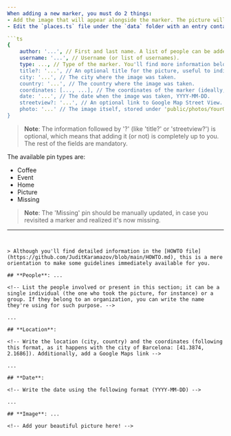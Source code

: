 ```yaml
---
When adding a new marker, you must do 2 things:
- Add the image that will appear alongside the marker. The picture will be stored under `public/photos`, in a folder named after your GitHub username. As an example, you'll find my own one in `public/photos/JuditKaramazov`.
- Edit the `places.ts` file under the `data` folder with an entry containing the following information:

```ts
{
    author: '...', // First and last name. A list of people can be added as well, in case several peeps were involved (as an example, due to a trip or visit).
    username: '...', // Username (or list of usernames).
    type: ..., // Type of the marker. You'll find more information below.
    title?: '...', // An optional title for the picture, useful to indicate the name of special events (a concert, a certain Museum...).
    city: '...', // The city where the image was taken.
    country: '...', // The country where the image was taken.
    coordinates: [..., ...], // The coordinates of the marker (ideally, they should be as precise as possible).
    date: '...', // The date when the image was taken, YYYY-MM-DD.
    streetview?: '...', // An optional link to Google Map Street View.
    photo: '...' // The image itself, stored under 'public/photos/YourGitHubUsername'.
}
```

> **Note**:
> The information followed by '?' (like 'title?' or 'streetview?') is optional, which means that adding it (or not) is completely up to you. The rest of the fields are mandatory.

The available pin types are:
- Coffee
- Event
- Home
- Picture
- Missing
  
> **Note**:
> The 'Missing' pin should be manually updated, in case you revisited a marker and realized it's now missing.
---
```


> Although you'll find detailed information in the [HOWTO file](https://github.com/JuditKaramazov/blob/main/HOWTO.md), this is a mere orientation to make some guidelines immediately available for you.

## **People**: ...

<!-- List the people involved or present in this section; it can be a single individual (the one who took the picture, for instance) or a group. If they belong to an organization, you can write the name they're using for such purpose. -->

...

## **Location**:

<!-- Write the location (city, country) and the coordinates (following this format, as it happens with the city of Barcelona: [41.3874, 2.1686]). Additionally, add a Google Maps link -->

...

## **Date**:

<!-- Write the date using the following format (YYYY-MM-DD) -->

...

## **Image**: ...

<!-- Add your beautiful picture here! -->
